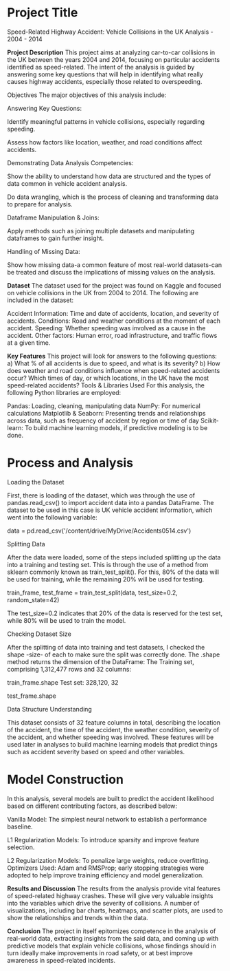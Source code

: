 # **Project Title**
Speed-Related Highway Accident: Vehicle Collisions in the UK Analysis - 2004 - 2014

**Project Description**
This project aims at analyzing car-to-car collisions in the UK between the years 2004 and 2014, focusing on particular accidents identified as speed-related. The intent of the analysis is guided by answering some key questions that will help in identifying what really causes highway accidents, especially those related to overspeeding. 

Objectives
The major objectives of this analysis include:

Answering Key Questions:

Identify meaningful patterns in vehicle collisions, especially regarding speeding.

Assess how factors like location, weather, and road conditions affect accidents.

Demonstrating Data Analysis Competencies:

Show the ability to understand how data are structured and the types of data common in vehicle accident analysis.

Do data wrangling, which is the process of cleaning and transforming data to prepare for analysis.

Dataframe Manipulation & Joins:

Apply methods such as joining multiple datasets and manipulating dataframes to gain further insight.

Handling of Missing Data:

Show how missing data-a common feature of most real-world datasets-can be treated and discuss the implications of missing values on the analysis.

**Dataset**
The dataset used for the project was found on Kaggle and focused on vehicle collisions in the UK from 2004 to 2014. The following are included in the dataset:

Accident Information: Time and date of accidents, location, and severity of accidents.
Conditions: Road and weather conditions at the moment of each accident.
Speeding: Whether speeding was involved as a cause in the accident.
Other factors: Human error, road infrastructure, and traffic flows at a given time.

**Key Features**
This project will look for answers to the following questions:
a) What % of all accidents is due to speed, and what is its severity?
b) How does weather and road conditions influence when speed-related accidents occur?
Which times of day, or which locations, in the UK have the most speed-related accidents?
Tools & Libraries Used
For this analysis, the following Python libraries are employed:

Pandas: Loading, cleaning, manipulating data
NumPy: For numerical calculations
Matplotlib & Seaborn: Presenting trends and relationships across data, such as frequency of accident by region or time of day
Scikit-learn: To build machine learning models, if predictive modeling is to be done.

# **Process and Analysis**
Loading the Dataset

First, there is loading of the dataset, which was through the use of pandas.read_csv() to import accident data into a pandas DataFrame. The dataset to be used in this case is UK vehicle accident information, which went into the following variable:

data = pd.read_csv('/content/drive/MyDrive/Accidents0514.csv')

Splitting Data

After the data were loaded, some of the steps included splitting up the data into a training and testing set. This is through the use of a method from sklearn commonly known as train_test_split(). For this, 80% of the data will be used for training, while the remaining 20% will be used for testing.

train_frame, test_frame = train_test_split(data, test_size=0.2, random_state=42)

The test_size=0.2 indicates that 20% of the data is reserved for the test set, while 80% will be used to train the model.

Checking Dataset Size

After the splitting of data into training and test datasets, I checked the shape -size- of each to make sure the split was correctly done. The .shape method returns the dimension of the DataFrame:
The Training set, comprising 1,312,477 rows and 32 columns:

train_frame.shape
Test set: 328,120, 32

test_frame.shape

Data Structure Understanding

This dataset consists of 32 feature columns in total, describing the location of the accident, the time of the accident, the weather condition, severity of the accident, and whether speeding was involved. These features will be used later in analyses to build machine learning models that predict things such as accident severity based on speed and other variables.

# **Model Construction**
In this analysis, several models are built to predict the accident likelihood based on different contributing factors, as described below:

Vanilla Model: The simplest neural network to establish a performance baseline.

L1 Regularization Models: To introduce sparsity and improve feature selection.

L2 Regularization Models: To penalize large weights, reduce overfitting.
Optimizers Used: Adam and RMSProp; early stopping strategies were adopted to help improve training efficiency and model generalization.

**Results and Discussion**
The results from the analysis provide vital features of speed-related highway crashes. These will give very valuable insights into the variables which drive the severity of collisions. A number of visualizations, including bar charts, heatmaps, and scatter plots, are used to show the relationships and trends within the data.

**Conclusion**
The project in itself epitomizes competence in the analysis of real-world data, extracting insights from the said data, and coming up with predictive models that explain vehicle collisions, whose findings should in turn ideally make improvements in road safety, or at best improve awareness in speed-related incidents.